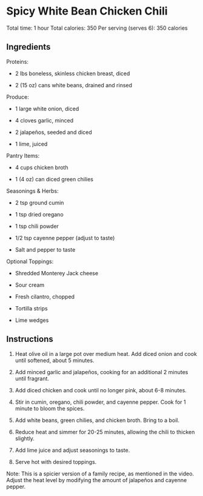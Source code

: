 # **Spicy White Bean Chicken Chili**

Total time: 1 hour Total calories: 350 Per serving (serves 6): 350
calories

## **Ingredients**

Proteins:

-   2 lbs boneless, skinless chicken breast, diced

-   2 (15 oz) cans white beans, drained and rinsed

Produce:

-   1 large white onion, diced

-   4 cloves garlic, minced

-   2 jalapeños, seeded and diced

-   1 lime, juiced

Pantry Items:

-   4 cups chicken broth

-   1 (4 oz) can diced green chilies

Seasonings & Herbs:

-   2 tsp ground cumin

-   1 tsp dried oregano

-   1 tsp chili powder

-   1/2 tsp cayenne pepper (adjust to taste)

-   Salt and pepper to taste

Optional Toppings:

-   Shredded Monterey Jack cheese

-   Sour cream

-   Fresh cilantro, chopped

-   Tortilla strips

-   Lime wedges

## **Instructions**

1.  Heat olive oil in a large pot over medium heat. Add diced onion and
    cook until softened, about 5 minutes.

2.  Add minced garlic and jalapeños, cooking for an additional 2 minutes
    until fragrant.

3.  Add diced chicken and cook until no longer pink, about 6-8 minutes.

4.  Stir in cumin, oregano, chili powder, and cayenne pepper. Cook for 1
    minute to bloom the spices.

5.  Add white beans, green chilies, and chicken broth. Bring to a boil.

6.  Reduce heat and simmer for 20-25 minutes, allowing the chili to
    thicken slightly.

7.  Add lime juice and adjust seasonings to taste.

8.  Serve hot with desired toppings.

Note: This is a spicier version of a family recipe, as mentioned in the
video. Adjust the heat level by modifying the amount of jalapeños and
cayenne pepper.

